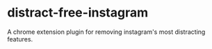 # distract-free-instagram
A chrome extension plugin for removing instagram's most distracting features.
